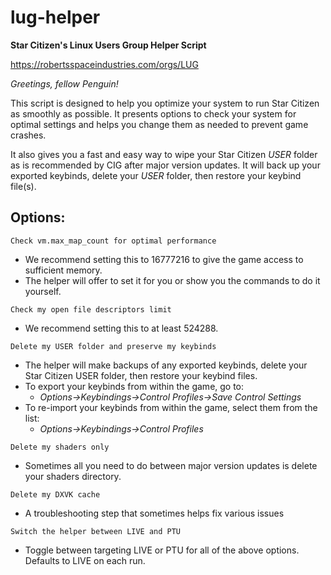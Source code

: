 # lug-helper
**Star Citizen's Linux Users Group Helper Script**

https://robertsspaceindustries.com/orgs/LUG

*Greetings, fellow Penguin!*

This script is designed to help you optimize your system to run Star Citizen as smoothly as possible. It presents options to check your system for optimal settings and helps you change them as needed to prevent game crashes.

It also gives you a fast and easy way to wipe your Star Citizen *USER* folder as is recommended by CIG after major version updates. It will back up your exported keybinds, delete your *USER* folder, then restore your keybind file(s).

## Options:

`Check vm.max_map_count for optimal performance`
- We recommend setting this to 16777216 to give the game access to sufficient memory.
- The helper will offer to set it for you or show you the commands to do it yourself.

`Check my open file descriptors limit`
- We recommend setting this to at least 524288.

`Delete my USER folder and preserve my keybinds`
- The helper will make backups of any exported keybinds, delete your Star Citizen USER folder, then restore your keybind files.
- To export your keybinds from within the game, go to:
  - *Options->Keybindings->Control Profiles->Save Control Settings*
- To re-import your keybinds from within the game, select them from the list:
  - *Options->Keybindings->Control Profiles*

`Delete my shaders only`
- Sometimes all you need to do between major version updates is delete your shaders directory.

`Delete my DXVK cache`
- A troubleshooting step that sometimes helps fix various issues

`Switch the helper between LIVE and PTU`
- Toggle between targeting LIVE or PTU for all of the above options.  Defaults to LIVE on each run.
